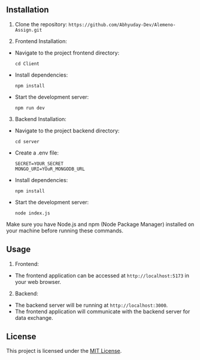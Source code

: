 

## Installation

1. Clone the repository: `https://github.com/Abhyuday-Dev/Alemeno-Assign.git`

2. Frontend Installation:
- Navigate to the project frontend directory:
  ```
  cd Client
  ```
- Install dependencies:
  ```
  npm install
  ```
- Start the development server:
  ```
  npm run dev
  ```

3. Backend Installation:
- Navigate to the project backend directory:
  ```
  cd server
  ```
- Create a .env file:
  ```
  SECRET=YOUR_SECRET
  MONGO_URI=YOuR_MONGODB_URL
  ```
- Install dependencies:
  ```
  npm install
  ```
- Start the development server:
  ```
  node index.js
  ```

Make sure you have Node.js and npm (Node Package Manager) installed on your machine before running these commands.

## Usage

1. Frontend:
- The frontend application can be accessed at `http://localhost:5173` in your web browser.

2. Backend:
- The backend server will be running at `http://localhost:3000`.
- The frontend application will communicate with the backend server for data exchange.


## License

This project is licensed under the [MIT License](LICENSE).

